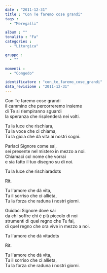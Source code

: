 ```yaml
---
date : "2011-12-31"
title : "Con Te faremo cose grandi"
tags : 
  - "Meregalli"

album : ""
tonalita : "Fa"
categories : 
  - "Liturgica"

gruppo : 
  - ""

momenti : 
  - "Congedo"

identificatore : "con_te_faremo_cose_grandi"
data_revisione : "2011-12-31"
---
```

  
  
Con Te faremo cose grandi  
il cammino che percorreremo insieme  
di Te si riempiranno sguardi  
la speranza che risplenderà nei volti.  
  
  
Tu la luce che rischiara,  
Tu la voce che ci chiama,  
Tu la gioia che dà vita ai nostri sogni.  
  
Parlaci Signore come sai,  
sei presente nel mistero in mezzo a noi.   
Chiamaci col nome che vorrai  
e sia fatto il tuo disegno su di noi.   
  
Tu la luce che rischiaradots  
  
  
  
  
Rit.   
  
  
  
Tu l'amore che dà vita,  
Tu il sorriso che ci allieta,  
Tu la forza che raduna i nostri giorni.  
  
Guidaci Signore dove sai  
da chi soffre chi è più piccolo di noi   
strumenti di quel regno che Tu fai,  
di quel regno che ora vive in mezzo a noi.   
  
Tu l'amore che dà vitadots  
  
  
   
Rit.   
  
  
Tu l'amore che dà vita,  
Tu il sorriso che ci allieta,  
Tu la forza che raduna i nostri giorni.  
  
  
  
  
  
